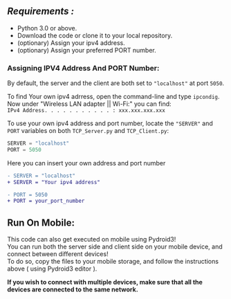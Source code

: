 ## *Requirements :*
* Python 3.0 or above.
* Download the code or clone it to your local repository.
* (optionary) Assign your ipv4 address.
* (optionary) Assign your preferred PORT number.

### Assigning IPV4 Address And PORT Number:
By default, the server and the client are both set to `"localhost"` at port `5050`.   

To find Your own ipv4 adrress, open the command-line and type `ipcondig`.  
Now under "Wireless LAN adapter || Wi-Fi:" you can find:  
`IPv4 Address. . . . . . . . . . . : xxx.xxx.xxx.xxx`

To use your own ipv4 address and port number, locate the `"SERVER"` and `PORT` variables on both `TCP_Server.py` and `TCP_Client.py`:
```python
SERVER = "localhost"
PORT = 5050
```
Here you can insert your own address and port number

```diff
- SERVER = "localhost"
+ SERVER = "Your ipv4 address"

- PORT = 5050
+ PORT = your_port_number
```

## Run On Mobile:
This code can also get executed on mobile using Pydroid3!    
You can run both the server side and client side on your mobile device, and connect between different devices!  
To do so, copy the files to your mobile storage, and follow the instructions above ( using Pydroid3 editor ).

**If you wish to connect with multiple devices, make sure that all the devices are connected to the same network.**
